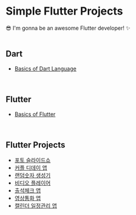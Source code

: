 # Simple Flutter Projects
😎 I'm gonna be an awesome Flutter developer! ✨  
<br>
  
## Dart
- [Basics of Dart Language](https://github.com/iamdami/dart/tree/main/basics)
<br>

## Flutter
- [Basics of Flutter](https://github.com/iamdami/dart/tree/main/flutter/basics)
<br>

## Flutter Projects
- [포토 슬라이드쇼](https://github.com/iamdami/dart/tree/main/flutter/photoSlide)
- [커플 디데이 앱](https://github.com/iamdami/simpleFlutterProjects/tree/main/flutter/coupleDday)
- [랜덤숫자 생성기](https://github.com/iamdami/simpleFlutterProjects/tree/main/flutter/randomNumberGenerator)
- [비디오 플레이어](https://github.com/iamdami/simpleFlutterProjects/tree/main/flutter/videoPlayer)
- [출석체크 앱](https://github.com/iamdami/simpleFlutterProjects/tree/main/flutter/Chulcheck)
- [영상통화 앱](https://github.com/iamdami/simpleFlutterProjects/tree/main/flutter/videoCall)
- [캘린더 일정관리 앱](https://github.com/iamdami/simpleFlutterProjects/tree/main/flutter/calendar)  
<br>
